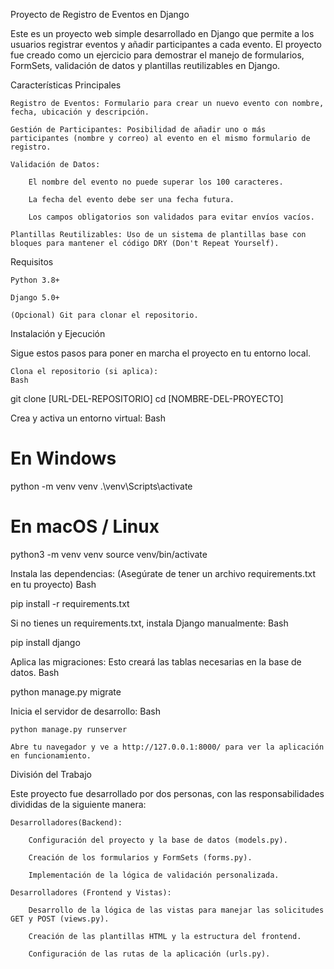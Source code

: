 Proyecto de Registro de Eventos en Django

Este es un proyecto web simple desarrollado en Django que permite a los usuarios registrar eventos y añadir participantes a cada evento. El proyecto fue creado como un ejercicio para demostrar el manejo de formularios, FormSets, validación de datos y plantillas reutilizables en Django.

Características Principales

    Registro de Eventos: Formulario para crear un nuevo evento con nombre, fecha, ubicación y descripción.

    Gestión de Participantes: Posibilidad de añadir uno o más participantes (nombre y correo) al evento en el mismo formulario de registro.

    Validación de Datos:

        El nombre del evento no puede superar los 100 caracteres.

        La fecha del evento debe ser una fecha futura.

        Los campos obligatorios son validados para evitar envíos vacíos.

    Plantillas Reutilizables: Uso de un sistema de plantillas base con bloques para mantener el código DRY (Don't Repeat Yourself).

Requisitos

    Python 3.8+

    Django 5.0+

    (Opcional) Git para clonar el repositorio.

Instalación y Ejecución

Sigue estos pasos para poner en marcha el proyecto en tu entorno local.

    Clona el repositorio (si aplica):
    Bash

git clone [URL-DEL-REPOSITORIO]
cd [NOMBRE-DEL-PROYECTO]

Crea y activa un entorno virtual:
Bash

# En Windows
python -m venv venv
.\venv\Scripts\activate

# En macOS / Linux
python3 -m venv venv
source venv/bin/activate

Instala las dependencias:
(Asegúrate de tener un archivo requirements.txt en tu proyecto)
Bash

pip install -r requirements.txt

Si no tienes un requirements.txt, instala Django manualmente:
Bash

pip install django

Aplica las migraciones:
Esto creará las tablas necesarias en la base de datos.
Bash

python manage.py migrate

Inicia el servidor de desarrollo:
Bash

    python manage.py runserver

    Abre tu navegador y ve a http://127.0.0.1:8000/ para ver la aplicación en funcionamiento.

División del Trabajo

Este proyecto fue desarrollado por dos personas, con las responsabilidades divididas de la siguiente manera:

    Desarrolladores(Backend):

        Configuración del proyecto y la base de datos (models.py).

        Creación de los formularios y FormSets (forms.py).

        Implementación de la lógica de validación personalizada.

    Desarrolladores (Frontend y Vistas):

        Desarrollo de la lógica de las vistas para manejar las solicitudes GET y POST (views.py).

        Creación de las plantillas HTML y la estructura del frontend.

        Configuración de las rutas de la aplicación (urls.py).